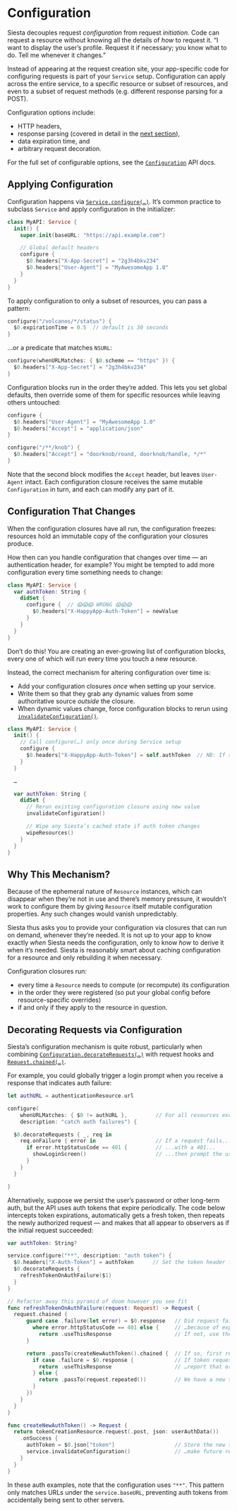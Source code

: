 # Configuration

Siesta decouples request _configuration_ from request _initiation_. Code can request a resource without knowing all the details of _how_ to request it. “I want to display the user’s profile. Request it if necessary; you know what to do. Tell me whenever it changes.”

Instead of appearing at the request creation site, your app-specific code for configuring requests is part of your `Service` setup. Configuration can apply across the entire service, to a specific resource or subset of resources, and even to a subset of request methods (e.g. different response parsing for a POST).

Configuration options include:

- HTTP headers,
- response parsing (covered in detail in the [next section](pipeline.md)),
- data expiration time, and
- arbitrary request decoration.

For the full set of configurable options, see the [`Configuration`](https://bustoutsolutions.github.io/siesta/api/Structs/Configuration.html) API docs.

## Applying Configuration

Configuration happens via [`Service.configure(…)`](https://bustoutsolutions.github.io/siesta/api/Classes/Service.html#/s:FC6Siesta7Service9configureFTPS_31ConfigurationPatternConvertible_14requestMethodsGSqGSaOS_13RequestMethod__11descriptionGSqSS_10configurerFCVS_13Configuration7BuilderT__T_). It’s common practice to subclass `Service` and apply configuration in the initializer:

```swift
class MyAPI: Service {
  init() {
    super.init(baseURL: "https://api.example.com")

    // Global default headers
    configure {
      $0.headers["X-App-Secret"] = "2g3h4bkv234"
      $0.headers["User-Agent"] = "MyAwesomeApp 1.0"
    }
  }
}
```

To apply configuration to only a subset of resources, you can pass a pattern:

```swift
configure("/volcanos/*/status") {
  $0.expirationTime = 0.5  // default is 30 seconds
}
```

…or a predicate that matches `NSURL`:

```swift
configure(whenURLMatches: { $0.scheme == "https" }) {
  $0.headers["X-App-Secret"] = "2g3h4bkv234"
}
```

Configuration blocks run in the order they’re added. This lets you set global defaults, then override some of them for specific resources while leaving others untouched:

```swift
configure {
  $0.headers["User-Agent"] = "MyAwesomeApp 1.0"
  $0.headers["Accept"] = "application/json"
}

configure("/**/knob") {
  $0.headers["Accept"] = "doorknob/round, doorknob/handle, */*"
}
```

Note that the second block modifies the `Accept` header, but leaves `User-Agent` intact. Each configuration closure receives the same mutable `Configuration` in turn, and each can modify any part of it.

## Configuration That Changes

When the configuration closures have all run, the configuration freezes: resources hold an immutable copy of the configuration your closures produce.

How then can you handle configuration that changes over time — an authentication header, for example? You might be tempted to add more configuration every time something needs to change:

```swift
class MyAPI: Service {
  var authToken: String {
    didSet {
      configure​ {  // 😱😱😱 WRONG 😱😱😱
        $0.headers["X-HappyApp-Auth-Token"] = newValue
      }
    }
  }
}
```

Don’t do this! You are creating an ever-growing list of configuration blocks, every one of which will run every time you touch a new resource.

Instead, the correct mechanism for altering configuration over time is:

- Add your configuration closures _once_ when setting up your service.
- Write them so that they grab any dynamic values from some authoritative source _outside_ the closure.
- When dynamic values change, force configuration blocks to rerun using [`invalidateConfiguration()`](https://bustoutsolutions.github.io/siesta/api/Classes/Service.html#//apple_ref/swift/Method/invalidateConfiguration()).

```swift
class MyAPI: Service {
  init() {
    // Call configure(…) only once during Service setup
    configure​ {
      $0.headers["X-HappyApp-Auth-Token"] = self.authToken  // NB: If service isn’t a singleton, use weak self
    }
  }

  …

  var authToken: String {
    didSet {
      // Rerun existing configuration closure using new value
      invalidateConfiguration()

      // Wipe any Siesta’s cached state if auth token changes
      wipeResources()
    }
  }
}
```

## Why This Mechanism?

Because of the ephemeral nature of `Resource` instances, which can disappear when they’re not in use and there’s memory pressure, it wouldn’t work to configure them by giving `Resource` itself mutable configuration properties. Any such changes would vanish unpredictably.

Siesta thus asks you to provide your configuration via closures that can run on demand, whenever they’re needed. It is not up to your app to know exactly _when_ Siesta needs the configuration, only to know _how_ to derive it when it’s needed. Siesta is reasonably smart about caching configuration for a resource and only rebuilding it when necessary.

Configuration closures run:

- every time a `Resource` needs to compute (or recompute) its configuration
- in the order they were registered (so put your global config before resource-specific overrides)
- if and only if they apply to the resource in question.

## Decorating Requests via Configuration

Siesta’s configuration mechanism is quite robust, particularly when combining [`Configuration.decorateRequests(…)`](https://bustoutsolutions.github.io/siesta/api/Structs/Configuration.html#/s:FV6Siesta13Configuration16decorateRequestsFFTCS_8ResourcePS_7Request__PS2__T_) with request hooks and [`Request.chained(…)`](https://bustoutsolutions.github.io/siesta/api/Protocols/Request.html#//apple_ref/swift/Method/chained(whenCompleted:)).

For example, you could globally trigger a login prompt when you receive a response that indicates auth failure:

```swift
let authURL = authenticationResource.url

configure(
    whenURLMatches: { $0 != authURL },         // For all resources except auth:
    description: "catch auth failures") {

  $0.decorateRequests { _, req in
    req.onFailure { error in                   // If a request fails...
      if error.httpStatusCode == 401 {         // ...with a 401...
        showLoginScreen()                      // ...then prompt the user to log in
      }
    }
  }

}
```

Alternatively, suppose we persist the user’s password or other long-term auth, but the API uses auth tokens that expire periodically. The code below intercepts token expirations, automatically gets a fresh token, then repeats the newly authorized request — and makes that all appear to observers as if the initial request succeeded:

```swift
var authToken: String?

service.configure("**", description: "auth token") {
  $0.headers["X-Auth-Token"] = authToken      // Set the token header from a var that we can update
  $0.decorateRequests {
    refreshTokenOnAuthFailure($1)
  }
}

// Refactor away this pyramid of doom however you see fit
func refreshTokenOnAuthFailure(request: Request) -> Request {
  request.chained {
      guard case .failure(let error) = $0.response   // Did request fail…
        where error.httpStatusCode == 401 else {     // …because of expired token?
          return .useThisResponse                    // If not, use the response we got.
      }

      return .passTo(createNewAuthToken().chained {  // If so, first request a new token, then:
        if case .failure = $0.response {             // If token request failed…
          return .useThisResponse                    // …report that error.
        } else {
          return .passTo(request.repeated())         // We have a new token! Repeat the original request.
        }
      })
    }
  }
}

func createNewAuthToken() -> Request {
  return tokenCreationResource.request(.post, json: userAuthData())
    .onSuccess {
      authToken = $0.json["token"]                   // Store the new token, then…
      service.invalidateConfiguration()              // …make future requests use it
    }
  }
}
```

In these auth examples, note that the configuration uses `"**"`. This pattern only matches URLs under the `service.baseURL`, preventing auth tokens from accidentally being sent to other servers.
